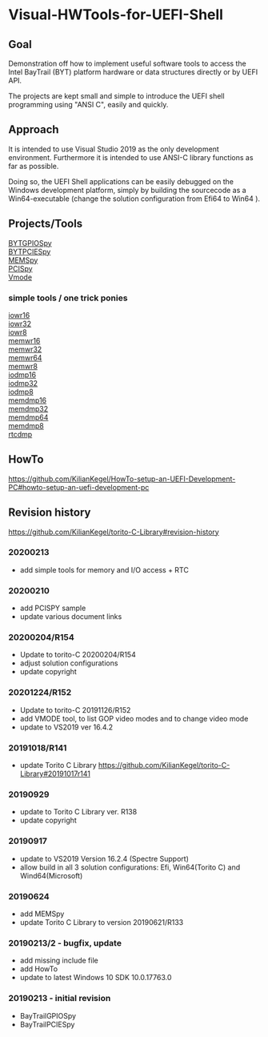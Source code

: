 # Visual-HWTools-for-UEFI-Shell

## Goal
Demonstration off how to implement useful software tools to access
the Intel BayTrail (BYT) platform hardware or data structures directly or
by UEFI API.

The projects are kept small and simple to introduce the UEFI shell
programming using "ANSI C", easily and quickly.

## Approach
It is intended to use Visual Studio 2019 as the only development environment.
Furthermore it is intended to use ANSI-C library functions as far as possible.

Doing so, the UEFI Shell applications can be easily debugged
on the Windows development platform, simply by building the sourcecode
as a Win64-executable (change the solution configuration from Efi64 to Win64 ).

## Projects/Tools
[BYTGPIOSpy](BYTGPIOSpy)<br>
[BYTPCIESpy](BYTPCIESpy)<br>
[MEMSpy](MEMSpy)<br>
[PCISpy](PCISpy)<br>
[Vmode](Vmode)<br>
### simple tools / one trick ponies
[iowr16](iowr16)<br>
[iowr32](iowr32)<br>
[iowr8](iowr8)<br>
[memwr16](memwr16)<br>
[memwr32](memwr32)<br>
[memwr64](memwr64)<br>
[memwr8](memwr8)<br>
[iodmp16](iodmp16)<br>
[iodmp32](iodmp32)<br>
[iodmp8](iodmp8)<br>
[memdmp16](memdmp16)<br>
[memdmp32](memdmp32)<br>
[memdmp64](memdmp64)<br>
[memdmp8](memdmp8)<br>
[rtcdmp](rtcdmp)<br>

## HowTo
https://github.com/KilianKegel/HowTo-setup-an-UEFI-Development-PC#howto-setup-an-uefi-development-pc

## Revision history
https://github.com/KilianKegel/torito-C-Library#revision-history

### 20200213
* add simple tools for memory and I/O access + RTC
### 20200210
* add PCISPY sample
* update various document links
### 20200204/R154
* Update to torito-C 20200204/R154
* adjust solution configurations
* update copyright
### 20201224/R152
* Update to torito-C 20191126/R152
* add VMODE tool, to list GOP video modes and to change video mode
* update to VS2019 ver 16.4.2
### 20191018/R141
* update Torito C Library https://github.com/KilianKegel/torito-C-Library#20191017r141
### 20190929
* update to Torito C Library ver. R138
* update copyright

### 20190917
* update to VS2019 Version 16.2.4 (Spectre Support)
* allow build in all 3 solution configurations: Efi, Win64(Torito C) and Wind64(Microsoft)

### 20190624
* add MEMSpy
* update Torito C Library to version 20190621/R133

### 20190213/2 - bugfix, update
* add missing include file
* add HowTo
* update to latest Windows 10 SDK 10.0.17763.0

### 20190213 - initial revision
* BayTrailGPIOSpy
* BayTrailPCIESpy
